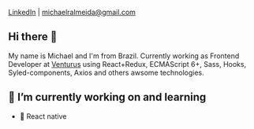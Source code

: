 [LinkedIn](https://www.linkedin.com/in/michaelralmeida/) | [michaelralmeida@gmail.com](mailto:michaelralmeida@gmail.com)

## Hi there 👋

My name is Michael and I'm from Brazil. Currently working as Frontend Developer at [Venturus](https://www.venturus.org.br/en/) using React+Redux, ECMAScript 6+, Sass, Hooks, Syled-components, Axios and others awsome technologies.

## 🔭 I’m currently working on and  learning

- :iphone: React native
